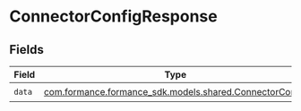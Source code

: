 # ConnectorConfigResponse


## Fields

| Field                                                                                             | Type                                                                                              | Required                                                                                          | Description                                                                                       |
| ------------------------------------------------------------------------------------------------- | ------------------------------------------------------------------------------------------------- | ------------------------------------------------------------------------------------------------- | ------------------------------------------------------------------------------------------------- |
| `data`                                                                                            | [com.formance.formance_sdk.models.shared.ConnectorConfig](../../models/shared/ConnectorConfig.md) | :heavy_check_mark:                                                                                | N/A                                                                                               |